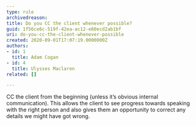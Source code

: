 ```yaml
---
type: rule
archivedreason: 
title: Do you CC the client whenever possible?
guid: 1f56ce6c-519f-42ea-ac12-e60ecd2ab1bf
uri: do-you-cc-the-client-whenever-possible
created: 2020-09-01T17:07:19.0000000Z
authors:
- id: 1
  title: Adam Cogan
- id: 4
  title: Ulysses Maclaren
related: []

---
```



<p class="ssw15-rteElement-P">CC the client from the beginning (unless it’s obvious internal communication). This allows the client to see progress towards speaking with the right person and also gives them an opportunity to correct any details we might have got wrong.​​<br></p>
<br><excerpt class='endintro'></excerpt><br>



